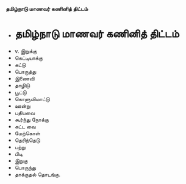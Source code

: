**தமிழ்நாடு மாணவர் கணினித் திட்டம்**
- # தமிழ்நாடு மாணவர் கணினித் திட்டம்
- v. இறுக்கு
- கெட்டியாக்கு
- கட்டு
- பொருத்து
- இணைவி
- தாழிடு
- பூட்டு
- கொளுவிமாட்டு
- ஊன்று
- பதியவை
- கூர்ந்து நோக்கு
- கட்ட வை
- மேற்கொள்
- தெரிந்தெடு
- பற்று
- பிடி
- இறுகு
- பொருந்து
- தாக்குதல் தொடங்கு.

